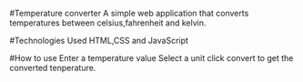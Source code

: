 #Temperature converter
A simple web application that converts temperatures between celsius,fahrenheit and kelvin.

#Technologies Used
HTML,CSS and JavaScript

#How to use 
Enter a temperature value
Select a unit
click convert to get the converted tenperature.
